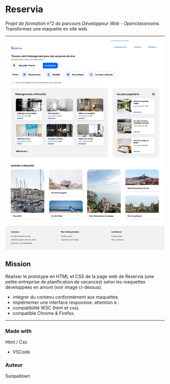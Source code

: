 # Reservia

*Projet de formation n°2 du parcours Développeur Web - Openclassrooms*
Transformez une maquette en site web.

***

![maquette Desktop de Reservia](/img/maquette_desktop.png "maquette desktop.")

## Mission

Réaliser le prototype en HTML et CSS de la page web de Reservia (une petite entreprise de planification de vacances) selon les maquettes développées en amont (voir image ci-dessus).


* intégrer du contenu conformément aux maquettes.
* implémenter une interface responsive.
attention à : 
* compatibilité W3C (html et css).
* compatible Chrome & Firefox.

***

### Made with

Html / Css 

* VSCode

### Auteur
Sunpadown

